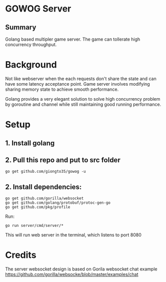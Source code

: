 # GOWOG Server

## Summary

Golang based multipler game server. The game can tollerate high concurrency throughput.

# Background
Not like webserver when the each requests don't share the state and can have some latency acceptance point. Game server involves modifying sharing memory state to achieve smooth performance.

Golang provides a very elegant solution to solve high concurrency problem by goroutine and channel while still maintaining good running performance.

# Setup

## 1. Install golang

## 2. Pull this repo and put to src folder

```
go get github.com/giongto35/gowog -u
``` 

## 2. Install dependencies:

```
go get github.com/gorilla/websocket
go get github.com/golang/protobuf/protoc-gen-go
go get github.com/pkg/profile
``` 

Run:

```go run server/cmd/server/*```

This will run web server in the terminal, which listens to port 8080

# Credits
The server websocket design is based on Gorila websocket chat example
https://github.com/gorilla/websocke/blob/master/examples/chat

